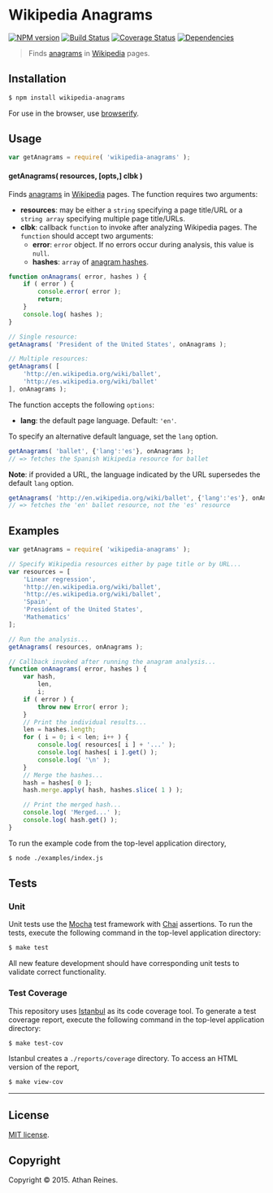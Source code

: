 Wikipedia Anagrams
===
[![NPM version][npm-image]][npm-url] [![Build Status][travis-image]][travis-url] [![Coverage Status][coveralls-image]][coveralls-url] [![Dependencies][dependencies-image]][dependencies-url]

> Finds [anagrams](http://en.wikipedia.org/wiki/Anagram) in [Wikipedia](http://www.wikipedia.org/) pages.


## Installation

``` bash
$ npm install wikipedia-anagrams
```

For use in the browser, use [browserify](https://github.com/substack/node-browserify).


## Usage

``` javascript
var getAnagrams = require( 'wikipedia-anagrams' );
```

#### getAnagrams( resources, [opts,] clbk )

Finds [anagrams](http://en.wikipedia.org/wiki/Anagram) in [Wikipedia](http://www.wikipedia.org/) pages. The function requires two arguments:

*	__resources__: may be either a `string` specifying a page title/URL or a `string array` specifying multiple page title/URLs.
* 	__clbk__: callback `function` to invoke after analyzing Wikipedia pages. The `function` should accept two arguments:
	-	__error__: `error` object. If no errors occur during analysis, this value is `null`.
	-	__hashes__: `array` of [anagram hashes](https://github.com/compute-io/anagram-hash).

``` javascript
function onAnagrams( error, hashes ) {
	if ( error ) {
		console.error( error );
		return;
	}
	console.log( hashes );
}

// Single resource:
getAnagrams( 'President of the United States', onAnagrams );

// Multiple resources:
getAnagrams( [
	'http://en.wikipedia.org/wiki/ballet',
	'http://es.wikipedia.org/wiki/ballet'
], onAnagrams );
```

The function accepts the following `options`:

*	__lang__: the default page language. Default: `'en'`.

To specify an alternative default language, set the `lang` option.

``` javascript
getAnagrams( 'ballet', {'lang':'es'}, onAnagrams );
// => fetches the Spanish Wikipedia resource for ballet
```

__Note__: if provided a URL, the language indicated by the URL supersedes the default `lang` option.

``` javascript
getAnagrams( 'http://en.wikipedia.org/wiki/ballet', {'lang':'es'}, onAnagrams );
// => fetches the 'en' ballet resource, not the 'es' resource
```



## Examples

``` javascript
var getAnagrams = require( 'wikipedia-anagrams' );

// Specify Wikipedia resources either by page title or by URL...
var resources = [
	'Linear regression',
	'http://en.wikipedia.org/wiki/ballet',
	'http://es.wikipedia.org/wiki/ballet',
	'Spain',
	'President of the United States',
	'Mathematics'
];

// Run the analysis...
getAnagrams( resources, onAnagrams );

// Callback invoked after running the anagram analysis...
function onAnagrams( error, hashes ) {
	var hash,
		len,
		i;
	if ( error ) {
		throw new Error( error );
	}
	// Print the individual results...
	len = hashes.length;
	for ( i = 0; i < len; i++ ) {
		console.log( resources[ i ] + '...' );
		console.log( hashes[ i ].get() );
		console.log( '\n' );
	}
	// Merge the hashes...
	hash = hashes[ 0 ];
	hash.merge.apply( hash, hashes.slice( 1 ) );

	// Print the merged hash...
	console.log( 'Merged...' );
	console.log( hash.get() );
}
```

To run the example code from the top-level application directory,

``` bash
$ node ./examples/index.js
```


## Tests

### Unit

Unit tests use the [Mocha](http://mochajs.org/) test framework with [Chai](http://chaijs.com) assertions. To run the tests, execute the following command in the top-level application directory:

``` bash
$ make test
```

All new feature development should have corresponding unit tests to validate correct functionality.


### Test Coverage

This repository uses [Istanbul](https://github.com/gotwarlost/istanbul) as its code coverage tool. To generate a test coverage report, execute the following command in the top-level application directory:

``` bash
$ make test-cov
```

Istanbul creates a `./reports/coverage` directory. To access an HTML version of the report,

``` bash
$ make view-cov
```


---
## License

[MIT license](http://opensource.org/licenses/MIT). 


## Copyright

Copyright &copy; 2015. Athan Reines.


[npm-image]: http://img.shields.io/npm/v/wikipedia-anagrams.svg
[npm-url]: https://npmjs.org/package/wikipedia-anagrams

[travis-image]: http://img.shields.io/travis/kgryte/wikipedia-anagrams/master.svg
[travis-url]: https://travis-ci.org/kgryte/wikipedia-anagrams

[coveralls-image]: https://img.shields.io/coveralls/kgryte/wikipedia-anagrams/master.svg
[coveralls-url]: https://coveralls.io/r/kgryte/wikipedia-anagrams?branch=master

[dependencies-image]: http://img.shields.io/david/kgryte/wikipedia-anagrams.svg
[dependencies-url]: https://david-dm.org/kgryte/wikipedia-anagrams

[dev-dependencies-image]: http://img.shields.io/david/dev/kgryte/wikipedia-anagrams.svg
[dev-dependencies-url]: https://david-dm.org/dev/kgryte/wikipedia-anagrams

[github-issues-image]: http://img.shields.io/github/issues/kgryte/wikipedia-anagrams.svg
[github-issues-url]: https://github.com/kgryte/wikipedia-anagrams/issues
